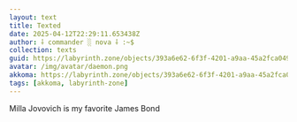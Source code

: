 ```yaml
---
layout: text
title: Texted
date: 2025-04-12T22:29:11.653438Z
author: ⸸ commander ░ nova ⸸ :~$
collection: texts
guid: https://labyrinth.zone/objects/393a6e62-6f3f-4201-a9aa-45a2fca049cc
avatar: /img/avatar/daemon.png
akkoma: https://labyrinth.zone/objects/393a6e62-6f3f-4201-a9aa-45a2fca049cc
tags: [akkoma, labyrinth-zone]
---
```


<p>Milla Jovovich is my favorite James Bond</p>